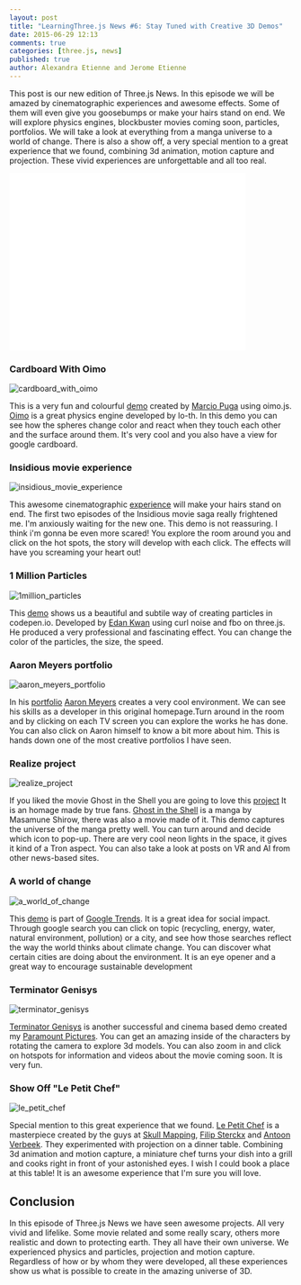 ```yaml
---
layout: post
title: "LearningThree.js News #6: Stay Tuned with Creative 3D Demos"
date: 2015-06-29 12:13
comments: true
categories: [three.js, news]
published: true
author: Alexandra Etienne and Jerome Etienne
---
```


This post is our new edition of Three.js News. In this episode we will be amazed by cinematographic experiences and awesome effects. Some of them will even give you goosebumps or make your hairs stand on end. We will explore physics engines, blockbuster movies coming soon, particles, portfolios. We will take a look at everything from a manga universe to a world of change. There is also a show off, a very special mention to a great experience that we found, combining 3d animation, motion capture and projection. These vivid experiences are unforgettable and all too real.


<iframe width="420" height="315" src="//www.youtube.com/embed/mSJA2ZLWBfc" frameborder="0" allowfullscreen></iframe>

<!-- more -->

### Cardboard With Oimo 
![cardboard_with_oimo](/data/2015-06-29-learningthree-dot-js-news-number-6-stay-tuned-with-creative-3d-demos/screenshots/cardboard_with_oimo.jpg)

This is a very fun and colourful [demo](http://puga.com.br/play/cardboard-oimo/) created by [Marcio Puga](https://twitter.com/marciopuga) using oimo.js. [Oimo](http://lo-th.github.io/Oimo.js/) is a great physics engine developed by lo-th. In this demo you can see how the spheres change color and react when they touch each other and the surface around them. It's very cool and you also have a view for google cardboard. 

### Insidious movie experience 
![insidious_movie_experience](/data/2015-06-29-learningthree-dot-js-news-number-6-stay-tuned-with-creative-3d-demos/screenshots/insidious_movie_experience.jpg)

This awesome cinematographic [experience](http://www.insidious-movie.net/entertheroom/) will make your hairs stand on end. The first two episodes of the Insidious movie saga really frightened me. I'm anxiously waiting for the new one. This demo is not reassuring. I think i'm gonna be even more scared! You explore the room around you and click on the hot spots, the story will develop with each click. The effects will have you screaming your heart out! 

### 1 Million Particles
![1million_particles](/data/2015-06-29-learningthree-dot-js-news-number-6-stay-tuned-with-creative-3d-demos/screenshots/1million_particles.jpg)

This [demo](http://codepen.io/edankwan/pen/QbMxWp) shows us a beautiful and subtile way of creating particles in codepen.io. Developed by [Edan Kwan](https://twitter.com/edankwan) using curl noise and fbo on three.js. He produced a very professional and fascinating effect. You can change the color of the particles, the size, the speed. 

### Aaron Meyers portfolio
![aaron_meyers_portfolio](/data/2015-06-29-learningthree-dot-js-news-number-6-stay-tuned-with-creative-3d-demos/screenshots/aaron_meyers_portfolio.jpg)

In his [portfolio](http://aaron-meyers.com/!/) [Aaron Meyers](https://twitter.com/aarontweets) creates a very cool environment. We can see his skills as a developer in this original homepage.Turn around in the room and by clicking on each TV screen you can explore the works he has done. You can also click on Aaron himself to know a bit more about him. This is hands down one of the most creative portfolios I have seen.  

### Realize project 
![realize_project](/data/2015-06-29-learningthree-dot-js-news-number-6-stay-tuned-with-creative-3d-demos/screenshots/realize_project.jpg)

If you liked the movie Ghost in the Shell you are going to love this [project](http://www.realize-project.jp/) It is an homage made by true fans. [Ghost in the Shell](https://en.wikipedia.org/wiki/Ghost_in_the_Shell) is a manga by Masamune Shirow, there was also a movie made of it. This demo captures the universe of the manga pretty well. You can turn around and decide which icon to pop-up. There are very cool neon lights in the space, it gives it kind of a Tron aspect. You can also take a look at posts on VR and AI from other news-based sites. 

### A world of change 
![a_world_of_change](/data/2015-06-29-learningthree-dot-js-news-number-6-stay-tuned-with-creative-3d-demos/screenshots/a_world_of_change.jpg)

This [demo](http://news-lab-trends-experiment.appspot.com/) is part of [Google Trends](https://www.google.com/trends/). It is a great idea for social impact. Through google search you can click on topic (recycling, energy, water, natural environment, pollution) or a city, and see how those searches reflect the way the world thinks about climate change. You can discover what certain cities are doing about the environment. It is an eye opener and a great way to encourage sustainable development

### Terminator Genisys 
![terminator_genisys](/data/2015-06-29-learningthree-dot-js-news-number-6-stay-tuned-with-creative-3d-demos/screenshots/terminator_genisys.jpg)

[Terminator Genisys](http://www.terminatorgenisysmovie.co.uk/insidelook/) is another successful and  cinema based demo created my [Paramount Pictures](https://twitter.com/ParamountUK). You can get an amazing inside of the characters by rotating the camera to explore 3d models. You can also zoom in and click on hotspots for information and videos about the movie coming soon. It is very fun.

### Show Off "Le Petit Chef"
![le_petit_chef](/data/2015-06-29-learningthree-dot-js-news-number-6-stay-tuned-with-creative-3d-demos/screenshots/le_petit_chef.jpg)

Special mention to this great experience that we found. [Le Petit Chef](https://www.youtube.com/watch?v=yBJEP4lsRFY&feature=youtu.be) is a masterpiece created by the guys at [Skull Mapping](http://www.skullmapping.com/), [Filip Sterckx](http://www.filipsterckx.be/) and [Antoon Verbeek](http://www.antoon.be/). They experimented with projection on a dinner table. Combining 3d animation and motion capture, a miniature chef turns your dish into a grill and cooks right in front of your astonished eyes. I wish I could book a place at this table! It is an awesome experience that I'm sure you will love. 

## Conclusion 
In this episode of Three.js News we have seen awesome projects. All very vivid and lifelike. Some movie related and some really scary, others more realistic and down to protecting earth. They all have their own universe. We experienced physics and particles, projection and motion capture. Regardless of how or by whom they were developed, all these experiences show us what is possible to create in the amazing universe of 3D. 
